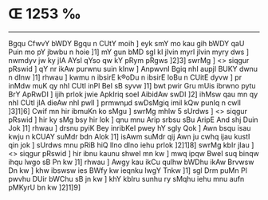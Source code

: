 # Œ 1253 ‰
---
Bgqu CfwvY bWDY Bgqu n CUtY moih ] eyk smY mo kau gih bWDY qaU Puin mo
pY jbwbu n hoie ]1] mY gun bMD sgl kI jIvin myrI jIvin myry dws ]
nwmdyv jw ky jIA AYsI qYso qw kY pRym pRgws ]2]3]
swrMg ]
<> siqgur pRswid ]
qY nr ikAw purwnu suin kInw ] AnpwvnI Bgiq nhI aupjI BUKY dwnu n
dInw ]1] rhwau ] kwmu n ibsirE k®oDu n ibsirE loBu n CUitE dyvw ] pr
inMdw muK qy nhI CUtI inPl BeI sB syvw ]1] bwt pwir Gru mUis ibrwno
pytu BrY ApRwDI ] ijih prlok jwie ApkIriq soeI AibidAw swDI ]2]
ihMsw qau mn qy nhI CUtI jIA dieAw nhI pwlI ] prmwnµd swDsMgiq
imil kQw punIq n cwlI ]3]1]6]
Cwif mn hir ibmuKn ko sMgu ]
swrMg mhlw 5 sUrdws ]
<> siqgur pRswid ]
hir ky sMg bsy hir lok ] qnu mnu Arip srbsu sBu AripE And shj
Duin Jok ]1] rhwau ] drsnu pyiK Bey inribKeI pwey hY sgly Qok ] Awn
bsqu isau kwju n kCUAY suMdr bdn Alok ]1] isAwm suMdr qij Awn ju
cwhq ijau kustI qin jok ] sUrdws mnu pRiB hiQ lIno dIno iehu prlok
]2]1]8]
swrMg kbIr jIau ]
<> siqgur pRswid ] hir ibnu
kaunu shweI mn kw ] mwq ipqw BweI suq binqw ihqu lwgo sB Pn kw
]1] rhwau ] Awgy kau ikCu qulhw bWDhu ikAw Brvwsw Dn kw ] khw
ibswsw ies BWfy kw ieqnku lwgY Tnkw ]1] sgl Drm puMn Pl pwvhu DUir
bWChu sB jn kw ] khY kbIru sunhu ry sMqhu iehu mnu aufn pMKyrU bn kw
]2]1]9]
####

